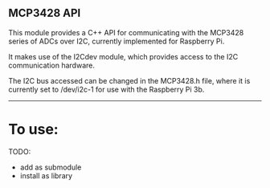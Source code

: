 ## MCP3428 API

This module provides a C++ API for communicating with the MCP3428 series of ADCs over I2C, currently implemented for Raspberry Pi.

It makes use of the I2Cdev module, which provides access to the I2C communication hardware.

The I2C bus accessed can be changed in the MCP3428.h file, where it is currently set to /dev/i2c-1 for use with the Raspberry Pi 3b.

***
# To use:

TODO:
- add as submodule
- install as library
